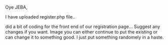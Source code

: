 Oye JEBA,

I have uploaded register.php file.. 

did a bit of coding for the front end of our registration page... Suggest any changes if you want. Image you can either continue to put the existing or can change it to something good. I just put something randomely in a haste.
